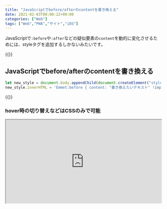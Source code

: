 ```yaml
---
title: "JavaScriptでbefore/afterのcontentを書き換える"
date: 2021-02-03T00:00:22+09:00
categories: ["Web"]
tags: ["Web","PWA","サイト","iOS"]
---
```


JavaScriptで`:before`や`:after`などの疑似要素の`content`を動的に変化させるためには、styleタグを追加するしかないみたいです。

{{<ad>}}

## JavaScriptでbefore/afterのcontentを書き換える

```js
let new_style = document.body.appendChild(document.createElement("style"));
new_style.innerHTML = 'Emmet:before { content: "書き換えたいテキスト" !important }';
```

{{<ad>}}

### hover時の切り替えなどはCSSのみで可能

<iframe width=100% height="270" src="https://mineditor.github.io/?h=%253Cspan%253E%253C%2Fspan%253E&c=span%3Aafter%2520%257B%250A%2520%2520content%3A%2520%2522%25E9%2580%259A%25E5%25B8%25B8%25E6%2599%2582%2522%3B%250A%257D%250Aspan%3Ahover%3Aafter%2520%257B%250A%2520%2520content%3A%2520%2522%25E3%2581%25BB%25E3%2581%25B0%25E3%2583%25BC%2522%3B%250A%257D&j=none">
</iframe>